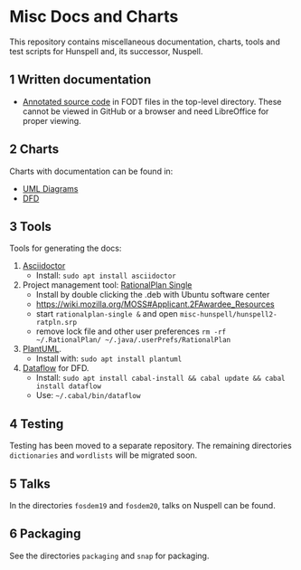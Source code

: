 # Misc Docs and Charts

This repository contains miscellaneous documentation, charts, tools and test
scripts for Hunspell and, its successor, Nuspell.


## 1 Written documentation

* [Annotated source code](code-comments/) in FODT files in the top-level
  directory. These cannot be viewed in GitHub or a browser and need LibreOffice
  for proper viewing.

## 2 Charts

Charts with documentation can be found in:

* [UML Diagrams](uml/README.md)
* [DFD](dfd/)


## 3 Tools

Tools for generating the docs:

1.  [Asciidoctor](http://asciidoctor.org/)
      - Install: `sudo apt install asciidoctor`
2.  Project management tool: [RationalPlan
    Single](https://www.rationalplan.com/on-premise/#single)
      - Install by double clicking the .deb with Ubuntu software center
      - <https://wiki.mozilla.org/MOSS#Applicant.2FAwardee_Resources>
      - start `rationalplan-single &` and open
        `misc-hunspell/hunspell2-ratpln.srp`
      - remove lock file and other user preferences `rm -rf
        ~/.RationalPlan/ ~/.java/.userPrefs/RationalPlan`
3.  [PlantUML](http://plantuml.com/).
      - Install with: `sudo apt install plantuml`
4.  [Dataflow](https://github.com/sonyxperiadev/dataflow) for DFD.
      - Install: `sudo apt install cabal-install && cabal update &&
        cabal install dataflow`
      - Use: `~/.cabal/bin/dataflow`


## 4 Testing

Testing has been moved to a separate repository. The remaining directories
`dictionaries` and `wordlists` will be migrated soon.


## 5 Talks

In the directories `fosdem19` and `fosdem20`, talks on Nuspell can be found.


## 6 Packaging

See the directories `packaging` and `snap` for packaging.
